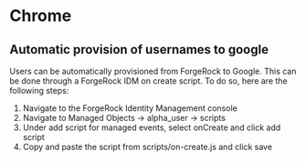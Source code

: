 # Chrome


## Automatic provision of usernames to google

Users can be automatically provisioned from ForgeRock to Google. This can be done through a ForgeRock IDM on create script. To do so, here are the following steps:

1) Navigate to the ForgeRock Identity Management console
2) Navigate to Managed Objects -> alpha_user -> scripts
3) Under add script for managed events, select onCreate and click add script
4) Copy and paste the script from scripts/on-create.js and click save
